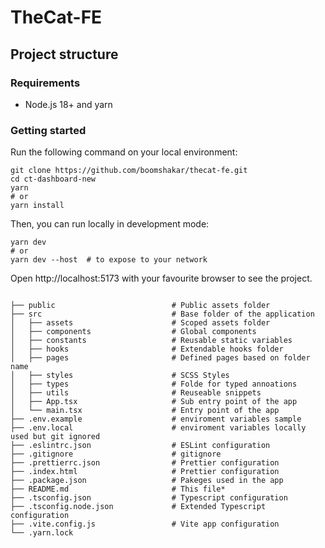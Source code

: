 # TheCat-FE

## Project structure

### Requirements

- Node.js 18+ and yarn

### Getting started

Run the following command on your local environment:

```shell
git clone https://github.com/boomshakar/thecat-fe.git
cd ct-dashboard-new
yarn
# or
yarn install
```

Then, you can run locally in development mode:

```shell
yarn dev
# or
yarn dev --host  # to expose to your network
```

Open http://localhost:5173 with your favourite browser to see the project.

```shell

├── public                          # Public assets folder
├── src                             # Base folder of the application
│   ├── assets                      # Scoped assets folder
│   ├── components                  # Global components
│   ├── constants                   # Reusable static variables
│   ├── hooks                       # Extendable hooks folder
│   ├── pages                       # Defined pages based on folder name
│   ├── styles                      # SCSS Styles
│   ├── types                       # Folde for typed annoations
│   ├── utils                       # Reuseable snippets
│   ├── App.tsx                     # Sub entry point of the app
│   └── main.tsx                    # Entry point of the app
├── .env.example                    # enviroment variables sample
├── .env.local                      # enviroment variables locally used but git ignored
├── .eslintrc.json                  # ESLint configuration
├── .gitignore                      # gitignore
├── .prettierrc.json                # Prettier configuration
├── .index.html                     # Prettier configuration
├── .package.json                   # Pakeges used in the app
├── README.md                       # This file*
├── .tsconfig.json                  # Typescript configuration
├── .tsconfig.node.json             # Extended Typescript configuration
├── .vite.config.js                 # Vite app configuration
└── .yarn.lock

```
